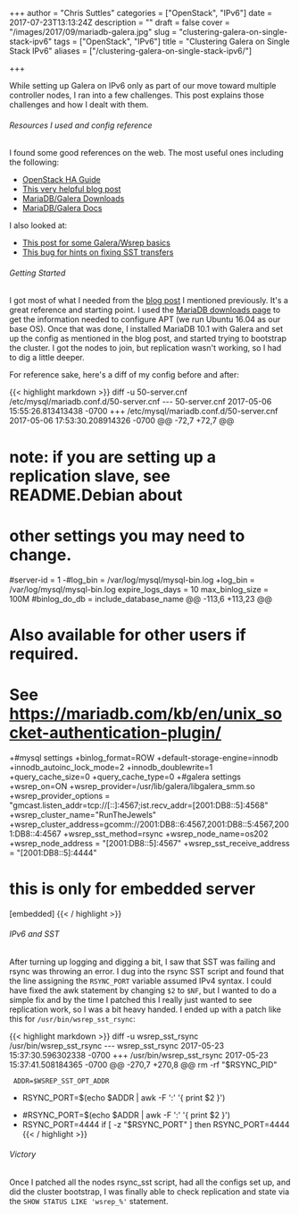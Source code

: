 +++
author = "Chris Suttles"
categories = ["OpenStack", "IPv6"]
date = 2017-07-23T13:13:24Z
description = ""
draft = false
cover = "/images/2017/09/mariadb-galera.jpg"
slug = "clustering-galera-on-single-stack-ipv6"
tags = ["OpenStack", "IPv6"]
title = "Clustering Galera on Single Stack IPv6"
aliases = ["/clustering-galera-on-single-stack-ipv6/"]

+++


While setting up Galera on IPv6 only as part of our move toward multiple controller nodes, I ran into a few challenges. This post explains those challenges and how I dealt with them.

###### Resources I used and config reference

I found some good references on the web. The most useful ones including the following:

* [OpenStack HA Guide](https://docs.openstack.org/ha-guide/shared-database-manage.html)
* [This very helpful blog post](https://blog.widodh.nl/2016/02/mariadb-galera-cluster-on-ipv6/)
* [MariaDB/Galera Downloads](https://downloads.mariadb.org/mariadb-galera/)
* [MariaDB/Galera Docs](https://mariadb.com/kb/en/mariadb/getting-started-with-mariadb-galera-cluster/)

I also looked at:

* [This post for some Galera/Wsrep basics](https://www.globo.tech/learning-center/install-galera-ubuntu-16/)
* [This bug for hints on fixing SST transfers](https://bugs.launchpad.net/galera/+bug/1130595)

###### Getting Started

I got most of what I needed from the [blog post](https://blog.widodh.nl/2016/02/mariadb-galera-cluster-on-ipv6/) I mentioned previously. It's a great reference and starting point. I used the [MariaDB downloads page](https://downloads.mariadb.org/mariadb-galera/) to get the information needed to configure APT (we run Ubuntu 16.04 as our base OS). Once that was done, I installed MariaDB 10.1 with Galera and set up the config as mentioned in the blog post, and started trying to bootstrap the cluster. I got the nodes to join, but replication wasn't working, so I had to dig a little deeper.

For reference sake, here's a diff of my config before and after:

{{< highlight markdown >}}
diff -u 50-server.cnf /etc/mysql/mariadb.conf.d/50-server.cnf
--- 50-server.cnf       2017-05-06 15:55:26.813413438 -0700
+++ /etc/mysql/mariadb.conf.d/50-server.cnf     2017-05-06 17:53:30.208914326 -0700
@@ -72,7 +72,7 @@
 # note: if you are setting up a replication slave, see README.Debian about
 #       other settings you may need to change.
 #server-id             = 1
-#log_bin                       = /var/log/mysql/mysql-bin.log
+log_bin                        = /var/log/mysql/mysql-bin.log
 expire_logs_days       = 10
 max_binlog_size   = 100M
 #binlog_do_db          = include_database_name
@@ -113,6 +113,23 @@
 #
 # Also available for other users if required.
 # See https://mariadb.com/kb/en/unix_socket-authentication-plugin/
+#mysql settings
+binlog_format=ROW
+default-storage-engine=innodb
+innodb_autoinc_lock_mode=2
+innodb_doublewrite=1
+query_cache_size=0
+query_cache_type=0
+#galera settings
+wsrep_on=ON
+wsrep_provider=/usr/lib/galera/libgalera_smm.so
+wsrep_provider_options = "gmcast.listen_addr=tcp://[::]:4567;ist.recv_addr=[2001:DB8::5]:4568"
+wsrep_cluster_name="RunTheJewels"
+wsrep_cluster_address=gcomm://2001:DB8::6:4567,2001:DB8::5:4567,2001:DB8::4:4567
+wsrep_sst_method=rsync
+wsrep_node_name=os202
+wsrep_node_address = "[2001:DB8::5]:4567"
+wsrep_sst_receive_address = "[2001:DB8::5]:4444"

 # this is only for embedded server
 [embedded]
{{< / highlight >}}

###### IPv6 and SST

After turning up logging and digging a bit, I saw that SST was failing and rsync was throwing an error. I dug into the rsync SST script and found that the line assigning the `RSYNC_PORT` variable assumed IPv4 syntax. I could have fixed the awk statement by changing `$2` to `$NF`, but I wanted to do a simple fix and by the time I patched this I really just wanted to see replication work, so I was a bit heavy handed. I ended up with a patch like this for `/usr/bin/wsrep_sst_rsync`:

{{< highlight markdown >}}
diff -u wsrep_sst_rsync /usr/bin/wsrep_sst_rsync
--- wsrep_sst_rsync     2017-05-23 15:37:30.596302338 -0700
+++ /usr/bin/wsrep_sst_rsync    2017-05-23 15:37:41.508184365 -0700
@@ -270,7 +270,8 @@
     rm -rf "$RSYNC_PID"

     ADDR=$WSREP_SST_OPT_ADDR
-    RSYNC_PORT=$(echo $ADDR | awk -F ':' '{ print $2 }')
+    #RSYNC_PORT=$(echo $ADDR | awk -F ':' '{ print $2 }')
+    RSYNC_PORT=4444
     if [ -z "$RSYNC_PORT" ]
     then
         RSYNC_PORT=4444
{{< / highlight >}}

###### Victory

Once I patched all the nodes rsync_sst script, had all the configs set up, and did the cluster bootstrap, I was finally able to check replication and state via the `SHOW STATUS LIKE 'wsrep_%'` statement.

